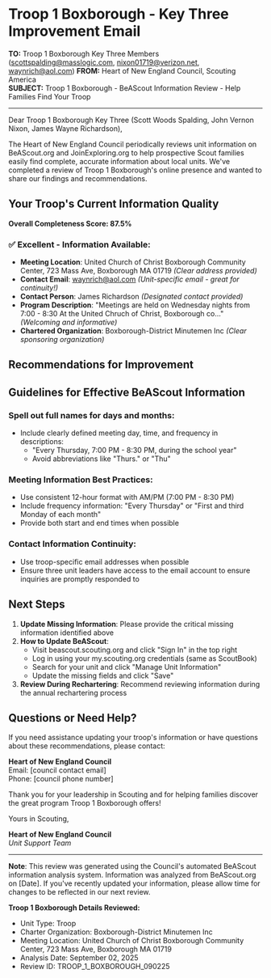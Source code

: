 # Troop 1 Boxborough - Key Three Improvement Email

**TO:** Troop 1 Boxborough Key Three Members (scottspalding@masslogic.com, nixon01719@verizon.net, waynrich@aol.com)
**FROM:** Heart of New England Council, Scouting America  
**SUBJECT:** Troop 1 Boxborough - BeAScout Information Review - Help Families Find Your Troop  

---

Dear Troop 1 Boxborough Key Three (Scott Woods Spalding, John Vernon Nixon, James Wayne Richardson),

The Heart of New England Council periodically reviews unit information on BeAScout.org and JoinExploring.org to help prospective Scout families easily find complete, accurate information about local units. We've completed a review of Troop 1 Boxborough's online presence and wanted to share our findings and recommendations.

## Your Troop's Current Information Quality

**Overall Completeness Score: 87.5%**



### ✅ **Excellent - Information Available:**
- **Meeting Location**: United Church of Christ Boxborough Community Center, 723 Mass Ave, Boxborough MA 01719 *(Clear address provided)*
- **Contact Email**: waynrich@aol.com *(Unit-specific email - great for continuity!)*
- **Contact Person**: James Richardson *(Designated contact provided)*
- **Program Description**: "Meetings are held on Wednesday nights from 7:00 - 8:30 At the United Chruch of Christ, Boxborough co..." *(Welcoming and informative)*
- **Chartered Organization**: Boxborough-District Minutemen Inc *(Clear sponsoring organization)*

## Recommendations for Improvement



## Guidelines for Effective BeAScout Information

### **Spell out full names for days and months:**
- Include clearly defined meeting day, time, and frequency in descriptions:
  - "Every Thursday, 7:00 PM - 8:30 PM, during the school year"
  - Avoid abbreviations like "Thurs." or "Thu"

### **Meeting Information Best Practices:**
- Use consistent 12-hour format with AM/PM (7:00 PM - 8:30 PM)
- Include frequency information: "Every Thursday" or "First and third Monday of each month"
- Provide both start and end times when possible

### **Contact Information Continuity:**
- Use troop-specific email addresses when possible
- Ensure three unit leaders have access to the email account to ensure inquiries are promptly responded to

## Next Steps

1. **Update Missing Information**: Please provide the critical missing information identified above
2. **How to Update BeAScout**: 
   - Visit beascout.scouting.org and click "Sign In" in the top right
   - Log in using your my.scouting.org credentials (same as ScoutBook)
   - Search for your unit and click "Manage Unit Information"
   - Update the missing fields and click "Save"
3. **Review During Rechartering**: Recommend reviewing information during the annual rechartering process

## Questions or Need Help?

If you need assistance updating your troop's information or have questions about these recommendations, please contact:

**Heart of New England Council**  
Email: [council contact email]  
Phone: [council phone number]

Thank you for your leadership in Scouting and for helping families discover the great program Troop 1 Boxborough offers!

Yours in Scouting,

**Heart of New England Council**  
*Unit Support Team*

---

**Note**: This review was generated using the Council's automated BeAScout information analysis system. Information was analyzed from BeAScout.org on [Date]. If you've recently updated your information, please allow time for changes to be reflected in our next review.

**Troop 1 Boxborough Details Reviewed:**
- Unit Type: Troop
- Charter Organization: Boxborough-District Minutemen Inc  
- Meeting Location: United Church of Christ Boxborough Community Center, 723 Mass Ave, Boxborough MA 01719
- Analysis Date: September 02, 2025
- Review ID: TROOP_1_BOXBOROUGH_090225